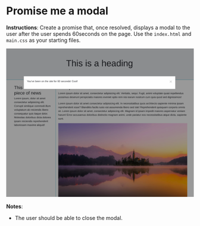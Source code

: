 # Promise me a modal

**Instructions**:
Create a promise that, once resolved, displays a modal to the user after the user spends 60seconds on the page. Use the `index.html` and `main.css` as your starting files. 

![Modal](modal.png)

**Notes**: 
* The user should be able to close the modal.


